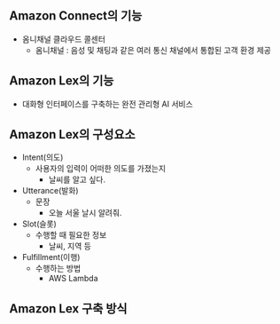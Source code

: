 ## Amazon Connect의 기능
- 옴니채널 클라우드 콜센터
  - 옴니채널 : 음성 및 채팅과 같은 여러 통신 채널에서 통합된 고객 환경 제공

## Amazon Lex의 기능
- 대화형 인터페이스를 구축하는 완전 관리형 AI 서비스

## Amazon Lex의 구성요소
- Intent(의도)
  - 사용자의 입력이 어떠한 의도를 가졌는지
    - 날씨를 알고 싶다.
- Utterance(발화)
  - 문장
    - 오늘 서울 날시 알려줘.
- Slot(슬롯)
  - 수행할 때 필요한 정보
    - 날씨, 지역 등
- Fulfillment(이행)
  - 수행하는 방법
    - AWS Lambda

## Amazon Lex 구축 방식







